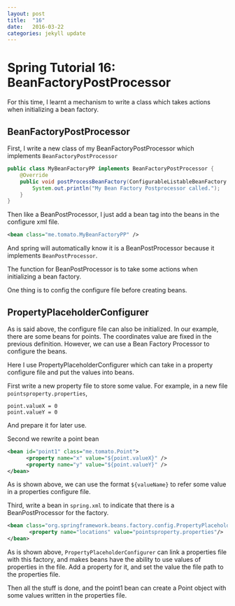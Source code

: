 ```yaml
---
layout: post
title:  "16"
date:   2016-03-22
categories: jekyll update
---
```


# Spring Tutorial 16: BeanFactoryPostProcessor

For this time, I learnt a mechanism to write a class which takes actions when initializing a bean
factory.

## BeanFactoryPostProcessor

First, I write a new class of my BeanFactoryPostProcessor which implements `BeanFactoryPostProcessor`
```java
public class MyBeanFactoryPP implements BeanFactoryPostProcessor {
    @Override
    public void postProcessBeanFactory(ConfigurableListableBeanFactory beanFactory) throws BeansException {
        System.out.println("My Bean Factory Postprocessor called.");
    }
}
```
Then like a BeanPostProcessor, I just add a bean tag into the beans in the configure xml file.
```xml
<bean class="me.tomato.MyBeanFactoryPP" />
```
And spring will automatically know it is a BeanPostProcessor because it implements `BeanPostProcessor`.

The function for BeanPostProcessor is to take some actions when initializing a bean factory.

One thing is to config the configure file before creating beans.

## PropertyPlaceholderConfigurer

As is said above, the configure file can also be initialized. In our example, there are some beans
for points. The coordinates value are fixed in the previous definition. However, we can use a
Bean Factory Processor to configure the beans.

Here I use PropertyPlaceholderConfigurer which can take in a property configure file and put the
values into beans.

First write a new property file to store some value. For example, in a new file `pointsproperty.properties`,
```text
point.valueX = 0
point.valueY = 0
```
And prepare it for later use.

Second we rewrite a point bean
```xml
<bean id="point1" class="me.tomato.Point">
      <property name="x" value="${point.valueX}" />
      <property name="y" value="${point.valueY}" />
</bean>
```
As is shown above, we can use the format `${valueName}` to refer some value in a properties configure
file.

Third, write a bean in `spring.xml` to indicate that there is a BeanPostProcessor for the factory.
```xml
<bean class="org.springframework.beans.factory.config.PropertyPlaceholderConfigurer">
       <property name="locations" value="pointsproperty.properties"/>
</bean>
```
As is shown above, `PropertyPlaceholderConfigurer` can link a properties file with this factory, and
makes beans have the ability to use values of properties in the file. Add a property for it, and
set the value the file path to the properties file.

Then all the stuff is done, and the point1 bean can create a Point object with some values written
in the properties file.
